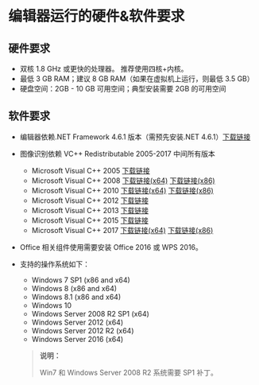 # 编辑器运行的硬件&软件要求

## 硬件要求

- 双核 1.8 GHz 或更快的处理器。 推荐使用四核+内核。
- 最低 3 GB RAM；建议 8 GB RAM（如果在虚拟机上运行，则最低 3.5 GB）
- 硬盘空间：2GB - 10 GB 可用空间；典型安装需要 2GB 的可用空间

## 软件要求

- 编辑器依赖.NET Framework 4.6.1 版本（需预先安装.NET 4.6.1）[下载链接](https://www.microsoft.com/zh-CN/download/details.aspx?id=49982)
- 图像识别依赖 VC++ Redistributable 2005-2017 中间所有版本

  - Microsoft Visual C++ 2005 [下载链接](https://www.microsoft.com/zh-CN/download/details.aspx?id=26347) </br>
  - Microsoft Visual C++ 2008 [下载链接(x64)](https://www.microsoft.com/zh-CN/download/details.aspx?id=15336) [下载链接(x86)](https://www.microsoft.com/zh-CN/download/details.aspx?id=29) </br>
  - Microsoft Visual C++ 2010 [下载链接(x64)](https://www.microsoft.com/en-us/download/details.aspx?id=13523) [下载链接(x86)](https://www.microsoft.com/en-us/download/details.aspx?id=8328) </br>
  - Microsoft Visual C++ 2012 [下载链接](https://www.microsoft.com/en-us/download/details.aspx?id=30679) </br>
  - Microsoft Visual C++ 2013 [下载链接](https://www.microsoft.com/zh-CN/download/details.aspx?id=40784) </br>
  - Microsoft Visual C++ 2015 [下载链接](https://www.microsoft.com/en-us/download/details.aspx?id=48145) </br>
  - Microsoft Visual C++ 2017 [下载链接(x64)](https://go.microsoft.com/fwlink/?LinkId=746572) [下载链接(x86)](https://go.microsoft.com/fwlink/?LinkId=746571)
- Office 相关组件使用需要安装 Office 2016 或 WPS 2016。
- 支持的操作系统如下：
  - Windows 7 SP1 (x86 and x64)</br>
  - Windows 8 (x86 and x64)</br>
  - Windows 8.1 (x86 and x64)</br>
  - Windows 10 </br>
  - Windows Server 2008 R2 SP1 (x64)</br>
  - Windows Server 2012 (x64)</br>
  - Windows Server 2012 R2 (x64)</br>
  - Windows Server 2016 (x64)</br>

  >**说明：**
  >
  >Win7 和 Windows Server 2008 R2 系统需要 SP1 补丁。
